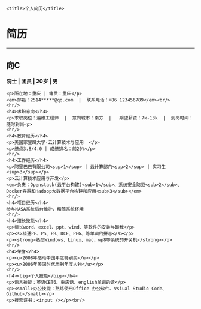 <html>
<head>
    <meta charset="utf-8" />

    <title>个人简历</title>
</head>
<body>
    <h1>简历</h1>
    <hr>
    <h2>向C</h2>
   <strong>院士  |  团员 | 20岁  | 男  </strong>

    <p>所在地：重庆 | 籍贯：重庆</p>
    <em>邮箱：2514*****@qq.com  |  联系电话：+86 123456789</em><br/>
    <hr/>   
    <h4>求职意向</h4>
    <p>求职岗位：运维工程师  |  意向城市：南方  |   期望薪资：7k-13k  |  到岗时间：随时到岗<p>
    <hr/>   
    <h4>教育经历</h4>
    <p>美国家里蹲大学·云计算技术与应用  </p>
    <p>绩点3.8/4.0 | 成绩排名：前20%</p>
    <hr/>   
    <h4>工作经历</h4>
    <p>阿里巴巴有限公司<sup>1</sup> | 云计算部门<sup>2</sup> | 实习生<sup>3</sup></p>
    <p>云计算技术应用与开发</p>
    <em>负责：Openstack(云平台构建)<sub>1</sub>、系统安全防范<sub>2</sub>、Docker容器和Hadoop大数据平台构建和应用<sub>3</sub></em>
    <hr/>   
    <h4>项目经历</h4>
    参与NASA系统后台维护，精简系统环境
    <hr/>   
    <h4>擅长技能</h4>
    <p>擅长word、excel、ppt、wind、等软件的安装与卸载</p>
    <p><s>精通PE、PS、PB、DCF、PEG、等单词的拼写</s></p>
    <p><strong>熟悉Windows、Linux、mac、wp8等系统的开关机</strong></p>
    <hr/>   
    <h4>荣誉</h4>
    <p><u>2008年感动中国年度特别奖</u></p>
    <p><u>2006年美国时代周刊年度人物</u></p>
    <hr/>   
    <h4><big>个人技能</big></h4>
    <p>语言技能：英语CET6、重庆话、english单词的读</p>
    <p><small>办公技能：熟练使用Office 办公软件、Vsiual Studio Code、Github</small></p>
    <p>搜索证书：<input /></p><br/>
    
</body>
</html>